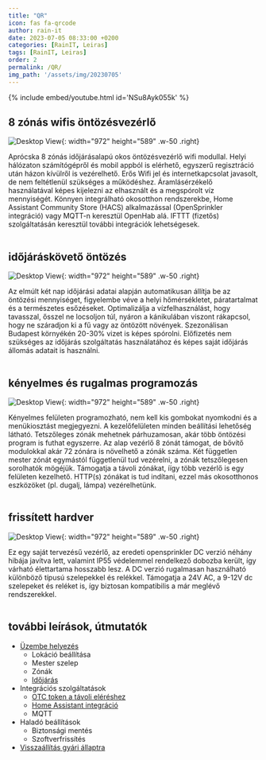 ```yaml
---
title: "QR"
icon: fas fa-qrcode
author: rain-it
date: 2023-07-05 08:33:00 +0200
categories: [RainIT, Leiras]
tags: [RainIT, Leiras]
order: 2
permalink: /QR/
img_path: '/assets/img/20230705'
---
```

<script defer src="https://cloud.umami.is/script.js" data-website-id="3c404cc8-4d77-4514-9529-f89eaa5ae6b1"></script>

<!-- Google tag (gtag.js) -->
<script async src="https://www.googletagmanager.com/gtag/js?id=G-TK08NNTX2Y"></script>
<script>
  window.dataLayer = window.dataLayer || [];
  function gtag(){dataLayer.push(arguments);}
  gtag('js', new Date());
  gtag('config', 'G-TK08NNTX2Y');
</script>


{% include embed/youtube.html id='NSu8Ayk055k' %}

## 8 zónás wifis öntözésvezérlő

![Desktop View](20220718_173559.jpg){: width="972" height="589" .w-50 .right}

Aprócska 8 zónás időjárásalapú okos öntözésvezérlő wifi modullal. Helyi hálózaton számítógépről és mobil appból is elérhető, egyszerű regisztráció után házon kívülről is vezérelhető. Erős Wifi jel és internetkapcsolat javasolt, de nem feltétlenül szükséges a működéshez. Áramlásérzékelő használatával képes kijelezni az elhasznált és a megspórolt víz mennyiségét. Könnyen integrálható okosotthon rendszerekbe, Home Assistant Community Store (HACS) alkalmazással (OpenSprinkler integráció) vagy MQTT-n keresztül OpenHab alá. IFTTT (fizetős) szolgáltatásán keresztül további integrációk lehetségesek.
<hr style="width:50%;height:1px;border-width:0;color:gray;background-color:var(--main-bg)">

## időjáráskövető öntözés

![Desktop View](20190920-151232.png){: width="972" height="589" .w-50 .right}

Az elmúlt két nap időjárási adatai alapján automatikusan állítja be az öntözési mennyiséget, figyelembe véve a helyi hőmérsékletet, páratartalmat és a természetes esőzéseket. Optimalizálja a vízfelhasználást, hogy tavasszal, ősszel ne locsoljon túl, nyáron a kánikulában viszont rákapcsol, hogy ne száradjon ki a fű vagy az öntözött növények. Szezonálisan Budapest környékén 20-30% vizet is képes spórolni. Előfizetés nem szükséges az időjárás szolgáltatás használatához és képes saját időjárás állomás adatait is használni.
<hr style="width:50%;height:1px;border-width:0;color:gray;background-color:var(--main-bg)">

## kényelmes és rugalmas programozás

![Desktop View](20220512-151540_OpenSprinkler.jpg){: width="972" height="589" .w-50 .right}

Kényelmes felületen programozható, nem kell kis gombokat nyomkodni és a menükiosztást megjegyezni. A kezelőfelületen minden beállítási lehetőség látható. Tetszőleges zónák mehetnek párhuzamosan, akár több öntözési program is futhat egyszerre. Az alap vezérlő 8 zónát támogat, de bővítő modulokkal akár 72 zónára is növelhető a zónák száma. Két független mester zónát egymástól függetlenül tud vezérelni, a zónák tetszőlegesen sorolhatók mögéjük. Támogatja a távoli zónákat, íígy több vezérlő is egy felületen kezelhető. HTTP(s) zónákat is tud indítani, ezzel más okosotthonos eszközöket (pl. dugalj, lámpa) vezérelhetünk.
<hr style="width:50%;height:1px;border-width:0;color:gray;background-color:var(--main-bg)">

## frissített hardver

![Desktop View](20220305_203113.jpg){: width="972" height="589" .w-50 .right}

Ez egy saját tervezésű vezérlő, az eredeti opensprinkler DC verzió néhány hibája javítva lett, valamint IP55 védelemmel rendelkező dobozba került, így várható élettartama hosszabb lesz. A DC verzió rugalmasan használható különböző típusú szelepekkel és relékkel. Támogatja a 24V AC, a 9-12V dc szelepeket és reléket is, így biztosan kompatibilis a már meglévő rendszerekkel.
<hr style="width:50%;height:1px;border-width:0;color:gray;background-color:var(--main-bg)">

## további leírások, útmutatók

- <a href="https://rain-it.github.io/posts/Uzembe-helyezes/">Üzembe helyezés</a>
  + Lokáció beállítása
  + Mester szelep
  + Zónák
  + <a href="https://rain-it.github.io/posts/Idojaras/">Időjárás</a>
- Integrációs szolgáltatások
  + <a href="https://rain-it.github.io/posts/OTC-token/">OTC token a távoli eléréshez</a>    
  + <a href="https://rain-it.github.io/posts/Home-Assistant-integracio/">Home Assistant integráció</a>
  + MQTT
- Haladó beállítások
  + Biztonsági mentés
  + Szoftverfrissítés
- <a href="https://rain-it.github.io/posts/Visszaallitas-gyari-allapotra/">Visszaállítás gyári állaptra</a>
<hr style="width:50%;height:1px;border-width:0;color:gray;background-color:var(--main-bg)">
